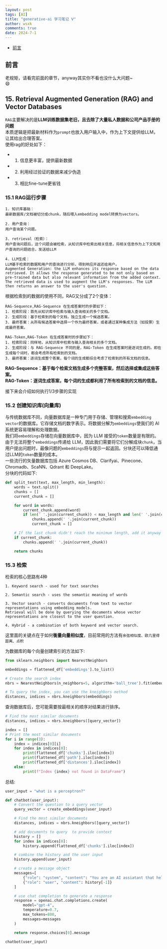 ```yaml
---
layout: post
tags: [AI]
title: "generative-ai 学习笔记 Ⅴ"
author: wsxk
comments: true
date: 2024-7-1
---
```


- [前言](#前言)


## 前言<br>
老规矩，请看完前面的章节，anyway其实你不看也没什么大问题~<br>
😄<br>

## 15. Retrieval Augmented Generation (RAG) and Vector Databases<br>
`RAG`主要解决的是**LLM训练数据集老旧，且去除了大量私人数据和公司产品手册的问题**<br>
本质逻辑是把最新材料作为`prompt`也放入用户输入中，作为上下文提供给LLM，让其给出合理答案。<br>
使用rag的好处如下：<br>
- 1. 信息更丰富，提供最新数据
- 2. 利用经过验证的数据来减少伪造
- 3. 相比fine-tune更省钱

### 15.1 RAG运行步骤<br>
```
1. 知识库基础：
最新数据库/文档被切分成chunk，随后喂入embedding model转换为vectors。

2. 用户查询：
用户查询某个问题。

3. retrieval（检索）：
用户查询问题后，这个问题会被检索，从知识库中检索出相关信息，将相关信息作为上下文和用户查询的问题结合，发送给LLM

4. LLM生成：
LLM基于检索的数据和用户的查询进行分析，得到响应并返还给用户。
Augmented Generation: the LLM enhances its response based on the data retrieved. It allows the response generated to be not only based on pre-trained data but also relevant information from the added context. The retrieved data is used to augment the LLM's responses. The LLM then returns an answer to the user's question.
```
根据检索到的数据的使用不同，RAG又分成了2个变体：<br>
```
RAG-Sequence,RAG-Sequence 在生成答案时的步骤如下：
1. 检索阶段：首先从知识库中检索与输入查询相关的多个文档。
2. 生成阶段：基于检索到的每个文档，独立生成一个候选答案。
3. 最终答案：从所有候选答案中选择一个作为最终答案，或者通过某种集成方法（如投票）生成最终答案。

RAG-Token,RAG-Token 在生成答案时的步骤如下：
1. 检索阶段：同样地，从知识库中检索与输入查询相关的多个文档。
2. 生成阶段：与 RAG-Sequence 不同的是，RAG-Token 在生成答案时是逐词生成的。即在生成每个词时，都会考虑所有检索到的文档。
3. 最终答案：逐词生成整个答案，每个词的生成都综合考虑了检索到的所有文档的信息。
```
**RAG-Sequence：基于每个检索文档生成多个完整答案，然后选择或集成这些答案。**<br>
**RAG-Token：逐词生成答案，每个词的生成都利用了所有检索到的文档的信息。**<br>

接下来会介绍如何执行1/3步骤的实现<br>

### 15.2 创建知识库(向量库)<br>
与传统数据库不同，向量数据库是一种专门用于存储、管理和搜索`embedding vector`的数据库。它存储文档的数字表示。将数据分解为`embeddings`使我们的 AI 系统更容易理解和处理数据。<br>
我们将`embeddings`存储在向量数据库中，因为 LLM 接受的`token`数量是有限的。由于无法将整个`embeddings`传递给 LLM，因此我们需要将它们分解成块`chunk`，当用户提出问题时，最像问题的`embeddings`将与提示一起返回。分块还可以降低通过LLM的`token`数量的成本。<br>
一些流行的矢量数据库包括 Azure Cosmos DB、Clarifyai、Pinecone、Chromadb、ScaNN、Qdrant 和 DeepLake。<br>
分块的代码如下:<br>
```python
def split_text(text, max_length, min_length):
    words = text.split()
    chunks = []
    current_chunk = []

    for word in words:
        current_chunk.append(word)
        if len(' '.join(current_chunk)) < max_length and len(' '.join(current_chunk)) > min_length:
            chunks.append(' '.join(current_chunk))
            current_chunk = []

    # If the last chunk didn't reach the minimum length, add it anyway
    if current_chunk:
        chunks.append(' '.join(current_chunk))

    return chunks
```

### 15.3 检索<br>
检索的核心思路有4种<br>
```
1. Keyword search - used for text searches

2. Semantic search - uses the semantic meaning of words

3. Vector search - converts documents from text to vector representations using embedding models. 
Retrieval will be done by querying the documents whose vector representations are closest to the user question.

4. Hybrid - a combination of both keyword and vector search.
```
这里面的关键点在于如何**衡量向量相似度**，目前常用的方法有`余弦相似度、欧几里得距离、点积`<br>

为数据库的每个向量创建索引的方法如下:<br>
```python
from sklearn.neighbors import NearestNeighbors

embeddings = flattened_df['embeddings'].to_list()

# Create the search index
nbrs = NearestNeighbors(n_neighbors=5, algorithm='ball_tree').fit(embeddings)

# To query the index, you can use the kneighbors method
distances, indices = nbrs.kneighbors(embeddings)
```

查询数据库后，您可能需要按最相关的顺序对结果进行排序。
```python
# Find the most similar documents
distances, indices = nbrs.kneighbors([query_vector])

index = []
# Print the most similar documents
for i in range(3):
    index = indices[0][i]
    for index in indices[0]:
        print(flattened_df['chunks'].iloc[index])
        print(flattened_df['path'].iloc[index])
        print(flattened_df['distances'].iloc[index])
    else:
        print(f"Index {index} not found in DataFrame")
```

总结:<br>
```python
user_input = "what is a perceptron?"

def chatbot(user_input):
    # Convert the question to a query vector
    query_vector = create_embeddings(user_input)

    # Find the most similar documents
    distances, indices = nbrs.kneighbors([query_vector])

    # add documents to query  to provide context
    history = []
    for index in indices[0]:
        history.append(flattened_df['chunks'].iloc[index])

    # combine the history and the user input
    history.append(user_input)

    # create a message object
    messages=[
        {"role": "system", "content": "You are an AI assiatant that helps with AI questions."},
        {"role": "user", "content": history[-1]}
    ]

    # use chat completion to generate a response
    response = openai.chat.completions.create(
        model="gpt-4",
        temperature=0.7,
        max_tokens=800,
        messages=messages
    )

    return response.choices[0].message

chatbot(user_input)
```